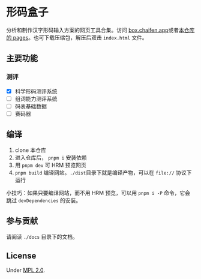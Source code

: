 # 形码盒子

分析和制作汉字形码输入方案的网页工具合集。访问 [box.chaifen.app](https://box.chaifen.app/)或者[本仓库的 pages](https://hanzi-chai.github.io/box/)。也可下载压缩包，解压后双击 `index.html` 文件。

## 主要功能

### 测评

-   [x] 科学形码测评系统
-   [ ] 组词能力测评系统
-   [ ] 码表基础数据
-   [ ] 赛码器

## 编译

1. clone 本仓库
2. 进入仓库后， `pnpm i` 安装依赖
3. 用 `pnpm dev` 可 HRM 预览网页
4. `pnpm build` 编译网站。`./dist`目录下就是编译产物，可以在 `file://` 协议下运行

小技巧：如果只要编译网站，而不用 HRM 预览，可以用 `pnpm i -P` 命令，它会跳过 `devDependencies` 的安装。

## 参与贡献

请阅读 `./docs` 目录下的文档。

## License

Under [MPL 2.0](LICENSE).
